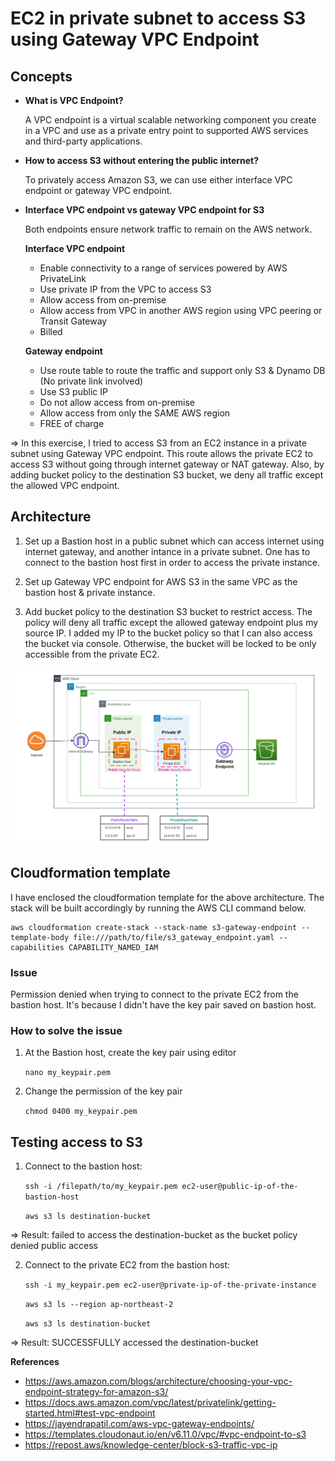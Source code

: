 # EC2 in private subnet to access S3 using Gateway VPC Endpoint

## Concepts

- **What is VPC Endpoint?**

  A VPC endpoint is a virtual scalable networking component you create in a VPC and 
  use as a private entry point to supported AWS services and third-party applications. 

- **How to access S3 without entering the public internet?**

  To privately access Amazon S3, we can use either interface VPC endpoint or gateway VPC endpoint.

- **Interface VPC endpoint vs gateway VPC endpoint for S3**

  Both endpoints ensure network traffic to remain on the AWS network.

  **Interface VPC endpoint** 
    - Enable connectivity to a range of services powered by AWS PrivateLink
    - Use private IP from the VPC to access S3
    - Allow access from on-premise
    - Allow access from VPC in another AWS region using VPC peering or Transit Gateway
    - Billed

  **Gateway endpoint**
    - Use route table to route the traffic and support only S3 & Dynamo DB (No private link involved)
    - Use S3 public IP 
    - Do not allow access from on-premise
    - Allow access from only the SAME AWS region
    - FREE of charge

=> In this exercise, I tried to access S3 from an EC2 instance in a private subnet using Gateway VPC endpoint.
This route allows the private EC2 to access S3 without going through internet gateway or NAT gateway.
Also, by adding bucket policy to the destination S3 bucket, we deny all traffic except the allowed VPC endpoint. 

## Architecture

1. Set up a Bastion host in a public subnet which can access internet using internet gateway,
and another intance in a private subnet. One has to connect to the bastion host first in order to access the private instance.

2. Set up Gateway VPC endpoint for AWS S3 in the same VPC as the bastion host & private instance.

3. Add bucket policy to the destination S3 bucket to restrict access.
The policy will deny all traffic except the allowed gateway endpoint plus my source IP.
I added my IP to the bucket policy so that I can also access the bucket via console.
Otherwise, the bucket will be locked to be only accessible from the private EC2.

![architecture](/s3_endpt_architecture_v1.PNG)

## Cloudformation template

I have enclosed the cloudformation template for the above architecture.
The stack will be built accordingly by running the AWS CLI command below.
```
aws cloudformation create-stack --stack-name s3-gateway-endpoint --template-body file:///path/to/file/s3_gateway_endpoint.yaml --capabilities CAPABILITY_NAMED_IAM
```
### Issue

Permission denied when trying to connect to the private EC2 from the bastion host.
It's because I didn't have the key pair saved on bastion host.

### How to solve the issue
1. At the Bastion host, create the key pair using editor

    `nano my_keypair.pem`

2. Change the permission of the key pair

    `chmod 0400 my_keypair.pem`

## Testing access to S3

1. Connect to the bastion host:

    `ssh -i /filepath/to/my_keypair.pem ec2-user@public-ip-of-the-bastion-host`
    
    `aws s3 ls destination-bucket`

=> Result: failed to access the destination-bucket as the bucket policy denied public access

2. Connect to the private EC2 from the bastion host:

    `ssh -i my_keypair.pem ec2-user@private-ip-of-the-private-instance`

    `aws s3 ls --region ap-northeast-2`

    `aws s3 ls destination-bucket`

=> Result: SUCCESSFULLY accessed the destination-bucket

**__References__**
- https://aws.amazon.com/blogs/architecture/choosing-your-vpc-endpoint-strategy-for-amazon-s3/
- https://docs.aws.amazon.com/vpc/latest/privatelink/getting-started.html#test-vpc-endpoint
- https://jayendrapatil.com/aws-vpc-gateway-endpoints/
- https://templates.cloudonaut.io/en/v6.11.0/vpc/#vpc-endpoint-to-s3
- https://repost.aws/knowledge-center/block-s3-traffic-vpc-ip
